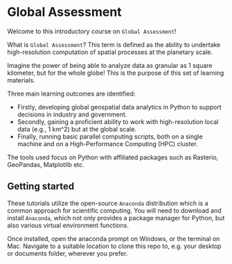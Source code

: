 # Global Assessment

Welcome to this introductory course on `Global Assessment`!

What is `Global Assessment`? This term is defined as the ability to undertake high-resolution computation of spatial processes at the planetary scale. 

Imagine the power of being able to analyze data as granular as 1 square kilometer, but for the whole globe! This is the purpose of this set of learning materials. 

Three main learning outcomes are identified:

-   Firstly, developing global geospatial data analytics in Python to support decisions in industry and government. 
-   Secondly, gaining a proficient ability to work with high-resolution local data (e.g., 1 km^2) but at the global scale. 
-   Finally, running basic parallel computing scripts, both on a single machine and on a High-Performance Computing (HPC) cluster.

The tools used focus on Python with affiliated packages such as Rasterio, GeoPandas, Matplotlib etc.


## Getting started

These tutorials utilize the open-source `Anaconda` distribution which is a common approach for scientific computing. You will need to download and install `Anaconda`, which not only provides a package manager for Python, but also various virtual environment functions.

Once installed, open the anaconda prompt on Windows, or the terminal on Mac. Navigate to a suitable location to clone this repo to, e.g. your desktop or documents folder, wherever you prefer.